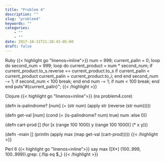 ```yaml
---
title: "Problem 4"
description: ""
slug: "problem4"
keywords: ""
categories: 
    - ""
    - ""
date: 2017-10-31T21:28:43-05:00
draft: false
---
```

Ruby
{{< highlight go  "linenos=inline">}}
num = 999;
current_palin = 0;
loop do
    second_num = 999;
    loop do
        current_product = num * second_num;
        if current_product.to_s.reverse ==  current_product.to_s 
            if current_palin < current_product 
                current_palin = current_product.to_i;
            end
        end
        second_num -= 1;
        if second_num < 100 
            break;
        end
    end
    num -= 1;
    if num < 100 
        break;
    end
end
puts"#{current_palin}";
{{< /highlight >}}

Clojure
{{< highlight go  "linenos=inline">}}
(ns problem4.core)

(defn is-palindrome?
  [num]
   (= (str num) (apply str (reverse (str num)))))

(defn get-val
  [num]
  (cond 
    (= (is-palindrome? num) true) num
    :else 0))

(defn cart-prod 
  []
  (for [x (range 100 1000)
        y (range 100 1000)]
    (* x y)))

(defn -main
  []
  (println (apply max (map get-val (cart-prod)))))
{{< /highlight >}}

Perl 6
{{< highlight go  "linenos=inline">}}
say max ([X*] (100..999, 100..999)).grep: {.flip eq $_}
{{< /highlight >}}

